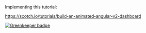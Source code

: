 Implementing this tutorial:

https://scotch.io/tutorials/build-an-animated-angular-v2-dashboard

[![Greenkeeper badge](https://badges.greenkeeper.io/dreiv/ng-dashboard.svg)](https://greenkeeper.io/)
